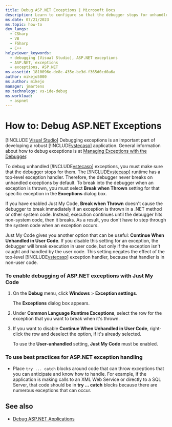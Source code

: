 ```yaml
---
title: Debug ASP.NET Exceptions | Microsoft Docs
description: Learn to configure so that the debugger stops for unhandled exceptions in your ASP.NET application. You can assure that the break occurs in non-system code.
ms.date: 07/21/2023
ms.topic: how-to
dev_langs: 
  - CSharp
  - VB
  - FSharp
  - C++
helpviewer_keywords: 
  - debugging [Visual Studio], ASP.NET exceptions
  - ASP.NET, exceptions
  - exceptions, ASP.NET
ms.assetid: 1810096e-de8c-435e-be3d-f365d0cd0a6a
author: mikejo5000
ms.author: mikejo
manager: jmartens
ms.technology: vs-ide-debug
ms.workload: 
  - aspnet
---
```

# How to: Debug ASP.NET Exceptions

 [!INCLUDE [Visual Studio](~/includes/applies-to-version/vs-windows-only.md)]
Debugging exceptions is an important part of developing a robust [!INCLUDE[vstecasp](../code-quality/includes/vstecasp_md.md)] application. General information about how to debug exceptions is at [Managing Exceptions with the Debugger](../debugger/managing-exceptions-with-the-debugger.md).

 To debug unhandled [!INCLUDE[vstecasp](../code-quality/includes/vstecasp_md.md)] exceptions, you must make sure that the debugger stops for them. The [!INCLUDE[vstecasp](../code-quality/includes/vstecasp_md.md)] runtime has a top-level exception handler. Therefore, the debugger never breaks on unhandled exceptions by default. To break into the debugger when an exception is thrown, you must select **Break when Thrown** setting for that specific exception in the **Exceptions** dialog box.

 If you have enabled Just My Code, **Break when Thrown** doesn't cause the debugger to break immediately if an exception is thrown in a .NET method or other system code. Instead, execution continues until the debugger hits non-system code, then it breaks. As a result, you don't have to step through the system code when an exception occurs.

 Just My Code gives you another option that can be useful: **Continue When Unhandled in User Code**. If you disable this setting for an exception, the debugger will break execution in user code, but only if the exception isn't caught and handled by the user code. This setting negates the effect of the top-level [!INCLUDE[vstecasp](../code-quality/includes/vstecasp_md.md)] exception handler, because that handler is in non-user code.

### To enable debugging of ASP.NET exceptions with Just My Code

1. On the **Debug** menu, click **Windows** > **Exception settings**.

     The **Exceptions** dialog box appears.

1. Under **Common Language Runtime Exceptions**, select the row for the exception that you want to break when it's thrown.

1. If you want to disable **Continue When Unhandled in User Code**, right-click the row and deselect the option, if it's already selected.

     To use the **User-unhandled** setting, **Just My Code** must be enabled.

### To use best practices for ASP.NET exception handling

- Place `try ... catch` blocks around code that can throw exceptions that you can anticipate and know how to handle. For example, if the application is making calls to an XML Web Service or directly to a SQL Server, that code should be in **try ... catch** blocks because there are numerous exceptions that can occur.

## See also
- [Debug ASP.NET Applications](../debugger/how-to-enable-debugging-for-aspnet-applications.md)
